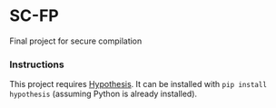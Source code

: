 # SC-FP
Final project for secure compilation

### Instructions

This project requires [Hypothesis](https://hypothesis.readthedocs.io/en/latest/).
It can be installed with ```pip install hypothesis``` (assuming Python is already installed).
